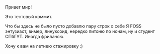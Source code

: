 Привет мир!

Это тестовый коммит.

Что бы здесь не было пусто добавлю пару строк о себе
Я FOSS энтузиаст, вимер, линуксоид, нередко питоню по ночам,
ну и студент СПбГУТ. Иногда фрилансю.

Хочу к вам на летнею стажировку :)
